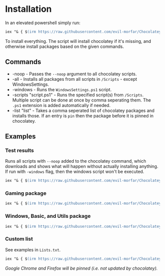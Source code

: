 # Installation

In an elevated powershell simply run:

```ps
iex "& { $(irm https://raw.githubusercontent.com/evil-morfar/Chocolatey/master/Install.ps1) } -all -windows"
```

To install everything.
The script will install chocolatey if it's missing, and otherwise install packages based on the given commands.

## Commands

* -noop - Passes the `--noop` argument to all chocolatey scripts.
* -all - Installs all packages from all scripts in `/Scripts` - except WindowsSettings.
* -windows - Runs the `WindowsSettings.ps1` script.
* -scripts "script.ps1" - Runs the specified script(s) from `/Scripts`. Multiple script can be done at once by comma seperating them. The `.ps1` extension is added automatically if needed.
* -list "list" - Takes a comma seperated list of chocolatey packages and installs those. If an entry is `pin` then the package before it is pinned in chocolatey.


## Examples

### Test results

Runs all scripts with `--noop` added to the chocolatey command, which downloads and shows what will happen without actually installing anything. If run with `-windows` flag, then the windows script won't be executed.

```ps
iex "& { $(irm https://raw.githubusercontent.com/evil-morfar/Chocolatey/master/Install.ps1) } -all -noop"
```


### Gaming package

```ps
iex "& { $(irm https://raw.githubusercontent.com/evil-morfar/Chocolatey/master/Install.ps1) } -scripts 'Gaming.ps1'"
```

### Windows, Basic, and Utils package

```ps
iex "& { $(irm https://raw.githubusercontent.com/evil-morfar/Chocolatey/master/Install.ps1) } -scripts 'Utils, Basic' -windows"
```

### Custom list

See examples in `Lists.txt`.

```ps
iex "& { $(irm https://raw.githubusercontent.com/evil-morfar/Chocolatey/master/Install.ps1) } -list 'googlechrome, pin, kodi, firefox, pin'"
```

*Google Chrome and Firefox will be pinned (i.e. not updated by chocolatey).*
